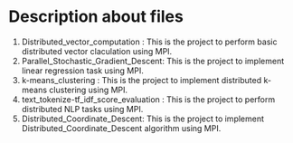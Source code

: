 # Description about files
  1. Distributed_vector_computation : This is the project to perform basic distributed vector claculation using MPI.
  2. Parallel_Stochastic_Gradient_Descent: This is the project to implement linear regression task using MPI.
  3. k-means_clustering : This is the project to implement distributed k-means clustering using MPI.
  4. text_tokenize-tf_idf_score_evaluation : This is the project to perform distributed NLP tasks using MPI.
  5. Distributed_Coordinate_Descent: This is the project to implement Distributed_Coordinate_Descent algorithm using MPI.
 
 
 
 
